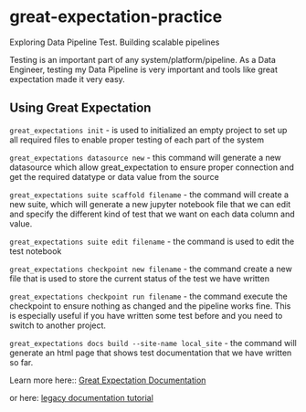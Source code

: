 # great-expectation-practice

Exploring Data Pipeline Test. Building scalable pipelines

Testing is an important part of any system/platform/pipeline. As a Data Engineer, testing my Data Pipeline is very important and tools like great expectation made it very easy.

## Using Great Expectation

`great_expectations init` -  is used to initialized an empty project to set up all required files to enable proper testing of each part of the system

`great_expectations datasource new` - this command will generate a new datasource which allow great_expectation to ensure proper connection and get the required datatype or data value from the source

`great_expectations suite scaffold filename` - the command will create a new suite, which will generate a new jupyter notebook file that we can edit and specify the different kind of test that we want on each data column and value.

`great_expectations suite edit filename` - the command is used to edit the test notebook

`great_expectations checkpoint new filename` - the command create a new file that is used to store the current status of the test we have written

`great_expectations checkpoint run filename` - the command execute the checkpoint to ensure nothing as changed and the pipeline works fine. This is especially useful if you have written some test before and you need to switch to another project.

`great_expectations docs build --site-name local_site` - the command will generate an html page that shows test documentation that we have written so far.

Learn more here:: [Great Expectation Documentation](https://docs.greatexpectations.io/docs/)

or here: [legacy documentation tutorial](https://legacy.docs.greatexpectations.io/en/latest/guides/tutorials/quick_start.html)
